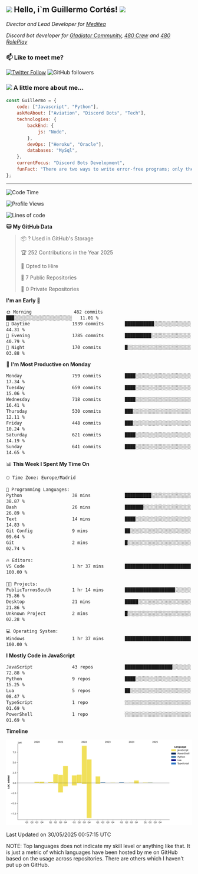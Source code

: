 <h2><img src="https://emojis.slackmojis.com/emojis/images/1531849430/4246/blob-sunglasses.gif?1531849430" width="30"/> Hello, i`m Guillermo Cortés! <img src="https://media.giphy.com/media/PiuVH04cd9JcmqqWKK/giphy.gif" width="50"></h2>
<p><em>Director and Lead Developer for <a href="https://mediteavirtual.es/">Meditea</a>
</em></p>
<p><em>Discord bot developer for <a href="https://discord.comunidadgladiator.com">Gladiator Community</a>, <a href="https://discord.gg/UpvpkUbGdA">480 Crew</a> and <a href="https://discord.gg/dmMRQgH3tu">480 RolePlay</a>
</em></p>

### 📫 Like to meet me?

[![Twitter Follow](https://img.shields.io/twitter/follow/concara3443?label=Follow)](https://twitter.com/intent/follow?screen_name=concara3443)
![GitHub followers](https://img.shields.io/github/followers/concara3443?label=Follow&style=social)

### <img src="https://media.giphy.com/media/WFZvB7VIXBgiz3oDXE/giphy.gif" width="50"> A little more about me...  

```javascript
const Guillermo = {
    code: ["Javascript", "Python"],
    askMeAbout: ["Aviation", "Discord Bots", "Tech"],
    technologies: {
        backEnd: {
            js: "Node",
        },
        devOps: ["Heroku", "Oracle"],
        databases: "MySql",
    },
    currentFocus: "Discord Bots Development",
    funFact: "There are two ways to write error-free programs; only the third one works"
};
```

---

<!--START_SECTION:waka-->
![Code Time](http://img.shields.io/badge/Code%20Time-614%20hrs%2014%20mins-blue)

![Profile Views](http://img.shields.io/badge/Profile%20Views-0-blue)

![Lines of code](https://img.shields.io/badge/From%20Hello%20World%20I%27ve%20Written-29.8%20million%20lines%20of%20code-blue)

**🐱 My GitHub Data** 

> 📦 ? Used in GitHub's Storage 
 > 
> 🏆 252 Contributions in the Year 2025
 > 
> 💼 Opted to Hire
 > 
> 📜 7 Public Repositories 
 > 
> 🔑 0 Private Repositories 
 > 
**I'm an Early 🐤** 

```text
🌞 Morning                482 commits         ███░░░░░░░░░░░░░░░░░░░░░░   11.01 % 
🌆 Daytime                1939 commits        ███████████░░░░░░░░░░░░░░   44.31 % 
🌃 Evening                1785 commits        ██████████░░░░░░░░░░░░░░░   40.79 % 
🌙 Night                  170 commits         █░░░░░░░░░░░░░░░░░░░░░░░░   03.88 % 
```
📅 **I'm Most Productive on Monday** 

```text
Monday                   759 commits         ████░░░░░░░░░░░░░░░░░░░░░   17.34 % 
Tuesday                  659 commits         ████░░░░░░░░░░░░░░░░░░░░░   15.06 % 
Wednesday                718 commits         ████░░░░░░░░░░░░░░░░░░░░░   16.41 % 
Thursday                 530 commits         ███░░░░░░░░░░░░░░░░░░░░░░   12.11 % 
Friday                   448 commits         ███░░░░░░░░░░░░░░░░░░░░░░   10.24 % 
Saturday                 621 commits         ████░░░░░░░░░░░░░░░░░░░░░   14.19 % 
Sunday                   641 commits         ████░░░░░░░░░░░░░░░░░░░░░   14.65 % 
```


📊 **This Week I Spent My Time On** 

```text
🕑︎ Time Zone: Europe/Madrid

💬 Programming Languages: 
Python                   38 mins             ██████████░░░░░░░░░░░░░░░   38.87 % 
Bash                     26 mins             ███████░░░░░░░░░░░░░░░░░░   26.89 % 
Text                     14 mins             ████░░░░░░░░░░░░░░░░░░░░░   14.83 % 
Git Config               9 mins              ██░░░░░░░░░░░░░░░░░░░░░░░   09.64 % 
Git                      2 mins              █░░░░░░░░░░░░░░░░░░░░░░░░   02.74 % 

🔥 Editors: 
VS Code                  1 hr 37 mins        █████████████████████████   100.00 % 

🐱‍💻 Projects: 
PublicTurnosSouth        1 hr 14 mins        ███████████████████░░░░░░   75.86 % 
Desktop                  21 mins             █████░░░░░░░░░░░░░░░░░░░░   21.86 % 
Unknown Project          2 mins              █░░░░░░░░░░░░░░░░░░░░░░░░   02.28 % 

💻 Operating System: 
Windows                  1 hr 37 mins        █████████████████████████   100.00 % 
```

**I Mostly Code in JavaScript** 

```text
JavaScript               43 repos            ██████████████████░░░░░░░   72.88 % 
Python                   9 repos             ████░░░░░░░░░░░░░░░░░░░░░   15.25 % 
Lua                      5 repos             ██░░░░░░░░░░░░░░░░░░░░░░░   08.47 % 
TypeScript               1 repo              ░░░░░░░░░░░░░░░░░░░░░░░░░   01.69 % 
PowerShell               1 repo              ░░░░░░░░░░░░░░░░░░░░░░░░░   01.69 % 
```



**Timeline**

![Lines of Code chart](https://raw.githubusercontent.com/Concara3443/Concara3443/main/assets/bar_graph.png)


 Last Updated on 30/05/2025 00:57:15 UTC
<!--END_SECTION:waka-->

NOTE: Top languages does not indicate my skill level or anything like that. It is just a metric of which languages have been hosted by me on GitHub based on the usage across repositories. There are others which I haven't put up on GitHub.
